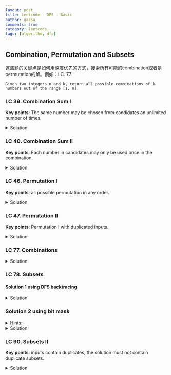 ```yaml
---
layout: post
title: Leetcode - DFS - Basic
author: gassa
comments: true
category: leetcode
tags: [algorithm, dfs]
---
```

## Combination, Permutation and Subsets

这些题的关键点是如何用深度优先的方式，搜索所有可能的combination或者是permutation的解。例如：LC. 77

```
Given two integers n and k, return all possible combinations of k numbers out of the range [1, n].
```




### LC 39. Combination Sum I

**Key points**: The same number may be chosen from candidates an unlimited number of times.

<details>
<summary>Solution</summary>
{% highlight python %}

class Solution:
    def combinationSum(self, candidates: List[int], target: int) -> List[List[int]]:
      ans = []
      candidates = sorted(candidates)
      L = len(candidates)
      def dfs(path: List[int], acc: int, start: int): 
        if acc == target:
          ans.append(path.copy())
          return
        if acc > target:
          return
        for idx in range(start, L):
          path.append(candidates[idx])
          dfs(path, acc + candidates[idx], idx)
          path.pop()
        return
      dfs([], 0, 0)
      return ans
{% endhighlight %}
</details>

### LC 40. Combination Sum II 

**Key points**: Each number in candidates may only be used once in the combination.

<details>
<summary>Solution</summary>
{% highlight python %}
class Solution:
    def combinationSum2(self, candidates: List[int], target: int) -> List[List[int]]:
        ans = []
        candidates = sorted(candidates)
        print(candidates)
        L = len(candidates)
        def dfs(path: List[int], acc: int, start: int): 
          if acc == target:
            ans.append(path.copy())
            return
          if acc > target:
            return
          for idx in range(start, L):
            if idx > start and candidates[idx-1] == candidates[idx]:
              continue
            path.append(candidates[idx])
            dfs(path, acc + candidates[idx], idx+1)
            path.pop()
          return
        dfs([], 0, 0)
        return ans
{% endhighlight %}
</details>

### LC 46. Permutation I

**Key points**: all possible permutation in any order.

<details>
<summary>Solution</summary>
{% highlight python %}
class Solution:
    def permute(self, nums: List[int]) -> List[List[int]]:
      ans = []
      L = len(nums)
      def dfs(path):
        if len(path) == L:
          ans.append(path.copy())
          return 
        for idx in range(0, L):
          if nums[idx] not in path:
            path.append(nums[idx])
            dfs(path)
            path.pop()
        return
      dfs([])
      return ans
{% endhighlight %}
</details>

### LC 47. Permutation II

**Key points**: Permutation I with duplicated inputs.

<details>
<summary>Solution</summary>
{% highlight python %}
class Solution:
    def permuteUnique(self, nums: List[int]) -> List[List[int]]:
      ans = []
      L = len(nums)
      visited = [False] * L
      nums = sorted(nums)
      def dfs(path):
        if len(path) == L:
          ans.append(path.copy())
          return 
        for idx in range(0, L):
          if visited[idx] or (idx != 0 and visited[idx-1] and nums[idx-1] == nums[idx]):
              continue
          path.append(nums[idx])
          visited[idx] = True
          dfs(path)
          path.pop()
          visited[idx] = False
        return
      dfs([])
      return ans
{% endhighlight %}
</details>

### LC 77. Combinations

<details>
<summary>Solution</summary>
{% highlight python %}class Solution:
    def combine(self, n: int, k: int) -> List[List[int]]:
      ans = []
      def dfs(path, start):
        if len(path) == k:
          ans.append(path.copy())
          return
        for i in range(start, n+1):
          path.append(i)
          dfs(path, i + 1)
          path.pop()
        return
      dfs([], 1)
      return ans
{% endhighlight %}
</details>

### LC 78. Subsets

#### Solution 1 using DFS backtracing
<details>
<summary>Solution</summary>
{% highlight python %}
class Solution:
    def subsets(self, nums: List[int]) -> List[List[int]]:
        ans = []
        n = len(nums)
        def dfs(path, start):
          ans.append(path.copy())
          for i in range(start, n):
            path.append(nums[i])
            dfs(path, i+1)
            path.pop()
          return
        dfs([], 0)
        return ans
{% endhighlight %}
</details>

### Solution 2 using bit mask

<details>
<summary>Hints:</summary>
<pre>
each subset can be mapped to an binary interger between 0, 2^1, 2^2, ..., 2^n
For example, [1, 2, 3]
0 => 000 => []
1 => 001 => [1]
2 => 010 => [2]
3 => 011 => [1, 2]
4 => 100 => [3]
5 => 101 => [1, 3]
6 => 110 => [2, 3]
7 => 111 => [1, 2, 3]
</pre>
</details>

<details>
<summary>Solution</summary>

{% highlight python %}
class Solution:
  def subsets(self, nums: List[int]) -> List[List[int]]:
    n = len(nums)
    nth_bit = 1 << len(nums)
    ans = []
    for i in range(2**n):
      mask = bin(i | nth_bit)[3:]
      ans.append([ nums[j] for j in range(n) if mask[j] == '1' ])
    return ans
{% endhighlight %}
</details>

### LC 90. Subsets II

**Key points**: inputs contain duplicates, the solution must not contain duplicate subsets.

<details>
<summary>Solution</summary>

{% highlight python %}
class Solution:
  def subsetsWithDup(self, nums: List[int]) -> List[List[int]]:
    ans = []
    n = len(nums)
    nums = sorted(nums)
    def dfs(path, start):
      ans.append(path.copy())
      for i in range(start, n):
        if i > start and nums[i-1] == nums[i]:
          continue;
        path.append(nums[i])
        dfs(path, i+1)
        path.pop()
      return
    dfs([], 0)
    return ans
{% endhighlight %}

</details>


